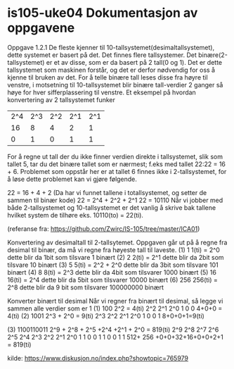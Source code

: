 # is105-uke04 Dokumentasjon av oppgavene
Oppgave 1.2.1
De fleste kjenner til 10-tallsystemet(desimaltallsystemet), dette systemet er basert på det.
Det finnes flere tallsystemer. Det binære(2-tallsystemet) er et av disse, som er da basert på 2 tall(0 og 1).
Det er dette tallsystemet som maskinen forstår, og det er derfor nødvendig for oss å kjenne til bruken av det.
For å telle binære tall leses disse fra høyre til venstre, i motsetning til 10-tallsystemet blir binære tall-verdier 2 ganger så høye for hver sifferplassering til venstre.
Et eksempel på hvordan konvertering av 2 tallsystemet funker

|   |   |   |   |   |
|---|---|---|---|---|
|2^4|2^3|2^2|2^1|2^1|
|16 |8  |4  |2  |1  |
|0  |1  |0  |1  |1  |


For å regne ut tall der du ikke finner verdien direkte i tallsystemet, slik som tallet 5, tar du det binære tallet som er nærmest; f.eks med tallet 22:22 = 16 + 6. Problemet som oppstår her er at tallet 6 finnes ikke i 2-tallsystemet, for å løse dette problemet kan vi gjøre følgende.

22 = 16 + 4 + 2 (Da har vi funnet tallene i totallsystemet, og setter de sammen til binær kode)
22 = 2^4 + 2^2 + 2^1
22 = 10110
Når vi jobber med både 2-tallsystemet og 10-tallsystemet er det vanlig å skrive bak tallene hvilket system de tilhøre eks. 10110(to) = 22(ti).

(referanse fra: https://github.com/Zwirc/IS-105/tree/master/ICA01)

Konvertering av desimaltall til 2-tallsytemet.
Oppgaven går ut på å regne fra desimal til binær, da må vi regne fra høyeste tall til laveste.
(1) 1		1(ti) = 2^0 dette blir da 1bit som tilsvare 1 binært
(2) 2		2(ti) = 2^1 dette blir da 2bit som tilsvare 10 binært
(3) 5		5(ti) = 2^2 + 2^0 dette blir da 3bit som tilsvare 101 binært
(4) 8		8(ti) = 2^3 dette blir da 4bit som tilsvarer 1000 binært
(5) 16		16(ti) = 2^4 dette blir da 5bit som tilsvarer 10000 binært
(6) 256		256(ti) = 2^8 dette blir da 9 bit som tilsvarer 100000000 binært

Konverter binært til desimal
Når vi regner fra binært til desimal, så legge vi sammen alle verdier som er 1
(1) 100		2^2 = 4(ti)
2^2	2^1	2^0
1	0	0
4+0+0 = 4(ti)
(2) 1001	2^3 + 2^0 = 9(ti)
2^3	2^2	2^1	2^0
1	0	0	1
8+0+0+1=9(ti)

(3) 1100110011
2^9 + 2^8 + 2^5 +2^4 +2^1 + 2^0 = 819(ti)
2^9	2^8	2^7	2^6	2^5	2^4	2^3	2^2	2^1	2^0
1	1	0	0	1	1	0	0	1	1
512+ 256 +0+0+32+16+0+0+2+1 = 819(ti)





kilde: https://www.diskusjon.no/index.php?showtopic=765979
